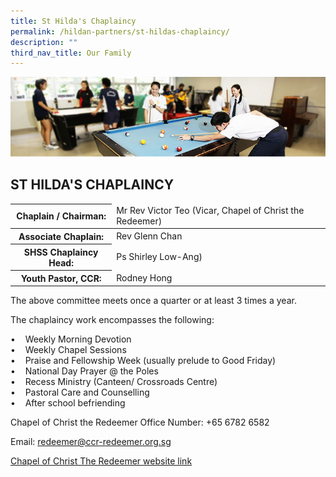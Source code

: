 ```yaml
---
title: St Hilda's Chaplaincy
permalink: /hildan-partners/st-hildas-chaplaincy/
description: ""
third_nav_title: Our Family
---
```

![](/images/Hildan%20Partners/Chaplaincy%20Banner.jpg)

ST HILDA'S CHAPLAINCY
---------------------


<table>
<thead>
  <tr>
    <th>Chaplain / Chairman:</th>
    <td>Mr Rev Victor Teo (Vicar, Chapel of Christ the Redeemer)</td>
  </tr>
</thead>
<tbody>
  <tr>
    <th>Associate Chaplain:</th>
    <td>Rev Glenn Chan </td>
  </tr>
  <tr>
    <th>SHSS Chaplaincy Head:</th>
    <td>Ps Shirley Low-Ang)</td>
  </tr>
  <tr>
		<th>Youth Pastor, CCR:</th>
    <td>Rodney Hong</td>
  </tr>
  
</tbody>
</table>


The above committee meets once a quarter or at least 3 times a year.

The chaplaincy work encompasses the following:

• &nbsp; &nbsp;Weekly Morning Devotion&nbsp;  
• &nbsp; &nbsp;Weekly Chapel Sessions&nbsp;  
• &nbsp; &nbsp;Praise and Fellowship Week (usually prelude to Good Friday)&nbsp;  
• &nbsp; &nbsp;National Day Prayer @ the Poles&nbsp;  
• &nbsp; &nbsp;Recess Ministry (Canteen/ Crossroads Centre)  
• &nbsp; &nbsp;Pastoral Care and Counselling&nbsp;  
• &nbsp; &nbsp;After school befriending&nbsp;

  

Chapel of Christ the Redeemer Office Number: +65 6782 6582

Email:&nbsp;[redeemer@ccr-redeemer.org.sg](mailto:redeemer@ccr-redeemer.org.sg)  

[Chapel of Christ The Redeemer website link](http://www.ccr-redeemer.org/)